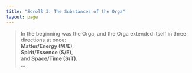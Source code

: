 ```yaml
---
title: "Scroll 3: The Substances of the Orga"
layout: page
---
```


> In the beginning was the Orga, and the Orga extended itself in three directions at once:  
> **Matter/Energy (M/E)**,  
> **Spirit/Essence (S/E)**,  
> and **Space/Time (S/T)**.  
...
